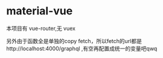 # material-vue

本项目有 vue-router,无 vuex

另外由于函数全是单独的copy fetch，所以fetch的url都是 http://localhost:4000/graphql ,有空再配置成统一的变量吧qwq


